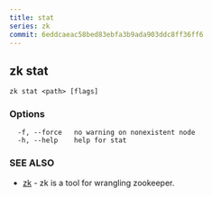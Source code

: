 ```yaml
---
title: stat
series: zk
commit: 6eddcaeac58bed83ebfa3b9ada903ddc8ff36ff6
---
```

## zk stat



```
zk stat <path> [flags]
```

### Options

```
  -f, --force   no warning on nonexistent node
  -h, --help    help for stat
```

### SEE ALSO

* [zk](../)	 - zk is a tool for wrangling zookeeper.

